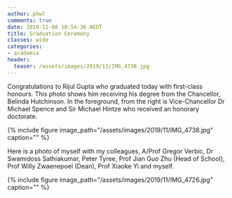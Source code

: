 ```yaml
---
author: phwl
comments: true
date: 2019-11-08 18:54:36 AEDT
title: Graduation Ceremony
classes: wide
categories:
- academia
header:
  teaser: /assets/images/2019/11/IMG_4738.jpg
---
```


Congratulations to Rijul Gupta who graduated today with first-class honours. This photo shows him receiving his degree from the Chancellor, Belinda Hutchinson. In the foreground, from the right is Vice-Chancellor Dr Michael Spence and
Sir Michael Hintze who received an honorary doctorate.

{% include figure image_path="/assets/images/2019/11/IMG_4738.jpg" caption="" %}

Here is a photo of myself with my colleagues, A/Prof Gregor Verbic, Dr Swamidoss Sathiakumar, Peter Tyree, Prof Jian Guo Zhu (Head of School), Prof Willy Zwaenepoel (Dean), Prof Xiaoke Yi and myself.

{% include figure image_path="/assets/images/2019/11/IMG_4726.jpg" caption="" %}

